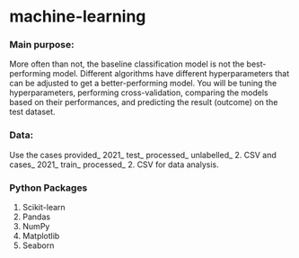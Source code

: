 # machine-learning

### Main purpose:
More often than not, the baseline classification model is not the best-performing model. 
Different algorithms have different hyperparameters that can be adjusted to get a better-performing model. 
You will be tuning the hyperparameters, performing cross-validation, 
comparing the models based on their performances, and predicting the result (outcome) on the test dataset.

### Data:
Use the cases provided_ 2021_ test_ processed_ unlabelled_ 2. 
CSV and cases_ 2021_ train_ processed_ 2. 
CSV for data analysis.

### Python Packages
1. Scikit-learn
2. Pandas
3. NumPy
4. Matplotlib
5. Seaborn
